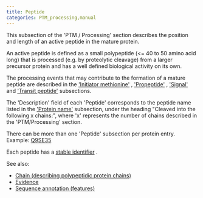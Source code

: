```yaml
---
title: Peptide
categories: PTM_processing,manual
---
```


This subsection of the 'PTM / Processing' section describes the position and length of an active peptide in the mature protein.

An active peptide is defined as a small polypeptide (&lt;= 40 to 50 amino acid long) that is processed (e.g. by proteolytic cleavage) from a larger precursor protein and has a well defined biological activity on its own.

The processing events that may contribute to the formation of a mature peptide are described in the ['Initiator methionine'](https://www.uniprot.org/help/init_met) , ['Propeptide'](https://www.uniprot.org/help/propep) , ['Signal'](https://www.uniprot.org/help/signal) and ['Transit peptide'](https://www.uniprot.org/help/transit) subsections.

The 'Description' field of each 'Peptide' corresponds to the peptide name listed in the ['Protein name'](https://www.uniprot.org/help/protein%5fname) subsection, under the heading "Cleaved into the following x chains:", where 'x' represents the number of chains described in the 'PTM/Processing' section.

There can be more than one 'Peptide' subsection per protein entry.  
Example: [Q9SE35](https://www.uniprot.org/uniprotkb/q9se35#ptm%5Fprocessing)

Each peptide has a [stable identifier](http://www.uniprot.org/help/sequence%5Fannotation#annotation%5Fid) .

See also:

-   [Chain (describing polypeptidic protein chains)](https://www.uniprot.org/help/chain)
-   [Evidence](http://www.uniprot.org/help/evidences)
-   [Sequence annotation (features)](http://www.uniprot.org/help/sequence%5Fannotation)
